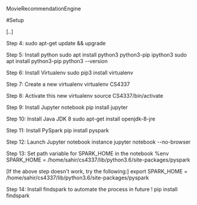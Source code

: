 MovieRecommendationEngine

#Setup

[..]

Step 4: sudo apt-get update && upgrade

Step 5: Install python 
sudo apt install python3 python3-pip ipython3
sudo apt install python3-pip
python3 --version

Step 6: Install Virtualenv 
sudo pip3 install virtualenv

Step 7: Create a new virtualenv 
virtualenv CS4337

Step 8: Activate this new virtualenv 
source CS4337/bin/activate

Step 9: Install Jupyter notebook 
pip install jupyter 

Step 10: Install Java JDK 8
sudo apt-get install openjdk-8-jre

Step 11: Install PySpark 
pip install pyspark

Step 12: Launch Jupyter notebook instance 
jupyter notebook --no-browser

Step 13: Set path variable for SPARK_HOME in the notebook 
%env SPARK_HOME = /home/sahir/cs4337/lib/python3.6/site-packages/pyspark

[If the above step doesn't work, try the following:]
export SPARK_HOME = /home/sahir/cs4337/lib/python3.6/site-packages/pyspark

Step 14: Install findspark to automate the process in future 
! pip install findspark